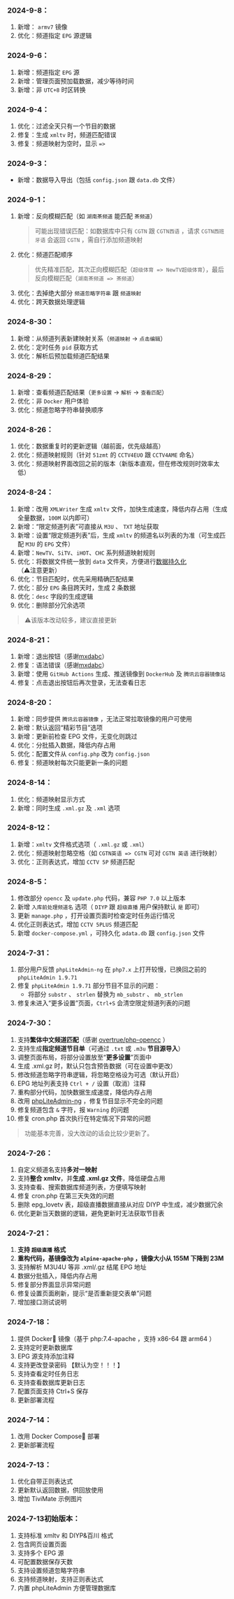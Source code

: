 ### 2024-9-8：

1. 新增： `armv7` 镜像
2. 优化：频道指定 `EPG` 源逻辑

### 2024-9-6：

1. 新增：频道指定 `EPG` 源
2. 新增：管理页面预加载数据，减少等待时间
3. 新增：非 `UTC+8` 时区转换

### 2024-9-4：

1. 优化：过滤全天只有一个节目的数据
2. 修复：生成 `xmltv` 时，频道匹配错误
3. 修复：频道映射为空时，显示 ` => `

### 2024-9-3：

- 新增：数据导入导出（包括 `config.json` 跟 `data.db` 文件）

### 2024-9-1：

1. 新增：反向模糊匹配（如 `湖南茶频道` 能匹配 `茶频道`）
   > 可能出现错误匹配：如数据库中只有 `CGTN` 跟 `CGTN西语` ，请求 `CGTN西班牙语` 会返回 `CGTN` ，需自行添加频道映射
2. 优化：频道匹配顺序
   > 优先精准匹配，其次正向模糊匹配（`超级体育 => NewTV超级体育`），最后反向模糊匹配（`湖南茶频道 => 茶频道`）
3. 优化：去掉绝大部分 `频道忽略字符串` 跟 `频道映射`
4. 优化：跨天数据处理逻辑

### 2024-8-30：

1. 新增：从频道列表新建映射关系（`频道映射` -> `点击编辑`）
2. 优化：定时任务 `pid` 获取方式
3. 优化：解析后预加载频道匹配结果

### 2024-8-29：

1. 新增：查看频道匹配结果（`更多设置` -> `解析` -> `查看匹配`）
2. 优化：非 `Docker` 用户体验
3. 优化：频道忽略字符串替换顺序

### 2024-8-26：

1. 优化：数据重复时的更新逻辑（越前面，优先级越高）
2. 优化：频道映射规则（针对 `51zmt` 的 `CCTV4EUO` 跟 `CCTV4AME` 命名）
3. 优化：频道映射界面改回之前的版本（新版本直观，但在修改规则时效率太低）

### 2024-8-24：

1. 新增：改用 `XMLWriter` 生成 `xmltv` 文件，加快生成速度，降低内存占用（生成全量数据，`100M` 以内即可）
2. 新增：“限定频道列表”可直接从 `M3U` 、 `TXT` 地址获取
3. 新增：设置“限定频道列表”后，生成 `xmltv` 的频道名以列表的为准（可生成匹配 `M3U` 的 `EPG` 文件）
4. 新增：`NewTV`、`SiTV`、`iHOT`、`CHC` 系列频道映射规则
5. 优化：将数据文件统一放到 `data` 文件夹，方便进行[数据持久化](#数据持久化)（⚠️注意更新）
6. 优化：节目匹配时，优先采用精确匹配结果
7. 优化：部分 `EPG` 条目跨天时，生成 2 条数据
8. 优化：`desc` 字段的生成逻辑
9. 优化：删除部分冗余选项

> ⚠️该版本改动较多，建议直接更新

### 2024-8-21：

1. 新增：退出按钮（感谢[mxdabc](https://github.com/mxdabc/epgphp)）
2. 修复：语法错误（感谢[mxdabc](https://github.com/mxdabc/epgphp)）
3. 新增：使用 `GitHub Actions` 生成、推送镜像到 `DockerHub` 及 `腾讯云容器镜像站`
4. 修复：点击退出按钮后再次登录，无法查看日志

### 2024-8-20：

1. 新增：同步提供 `腾讯云容器镜像` ，无法正常拉取镜像的用户可使用
2. 新增：默认返回“精彩节目”选项
3. 新增：更新前检查 EPG 文件，无变化则跳过
4. 优化：分批插入数据，降低内存占用
5. 优化：配置文件从 `config.php` 改为 `config.json`
6. 修复：频道映射每次只能更新一条的问题

### 2024-8-14：

1. 优化：频道映射显示方式
2. 新增：同时生成 `.xml.gz` 及 `.xml` 选项

### 2024-8-12：

1. 新增：`xmltv` 文件格式选项（ `.xml.gz` 或 `.xml`）
2. 优化：频道映射忽略空格（如 `CGTN英语 => CGTN` 可对 `CGTN 英语` 进行映射）
3. 优化：正则表达式，增加 `CCTV 5P` 频道匹配

### 2024-8-5：

1. 修改部分 `opencc` 及 `update.php` 代码，兼容 `PHP 7.0` 以上版本
2. 新增 `入库前处理频道名` 选项（ `DIYP` 跟 `超级直播` 用户保持默认 `是` 即可）
3. 更新 `manage.php` ，打开设置页面时检查定时任务运行情况
4. 优化正则表达式，增加 `CCTV 5PLUS` 频道匹配
5. 新增 `docker-compose.yml` ，可持久化 `adata.db` 跟 `config.json` 文件

### 2024-7-31：

1. 部分用户反馈 `phpLiteAdmin-ng` 在 `php7.x` 上打开较慢，已换回之前的 `phpLiteAdmin 1.9.71`
2. 修复 `phpLiteAdmin 1.9.71` 部分节目不显示的问题：
   - 将部分 `substr` 、 `strlen` 替换为 `mb_substr` 、 `mb_strlen`
3. 修复未进入“更多设置”页面，`Ctrl+S` 会清空限定频道列表的问题

### 2024-7-30：

1. 支持**繁体中文频道匹配**（感谢 [overtrue/php-opencc](https://github.com/overtrue/php-opencc) ）
2. 支持生成**指定频道节目单**（可通过 `.txt` 或 `.m3u` **节目源导入**）
3. 调整页面布局，将部分设置放至“**更多设置**”页面中
4. 生成 .xml.gz 时，默认只包含预告数据（可在设置中更改）
5. 修改频道忽略字符串逻辑，将忽略空格设为可选（默认开启）
6. EPG 地址列表支持 `Ctrl + /` 设置（取消）注释
7. 重构部分代码，加快数据生成速度，降低内存占用
8. 改用 [phpLiteAdmin-ng](https://github.com/emanueleg/pla-ng/) ，修复节目显示不完全的问题
9. 修复频道包含 `&` 字符，报 `Warning` 的问题
10. 修复 cron.php 首次执行在特定情况下异常的问题

> 功能基本完善，没大改动的话会比较少更新了。

### 2024-7-26：

1. 自定义频道名支持**多对一映射**
2. 支持**整合 xmltv**，并**生成 .xml.gz 文件**，降低硬盘占用
3. 支持查看、搜索数据库频道列表，方便填写映射
4. 修复 cron.php 在第三天失效的问题
5. 删除 epg_lovetv 表，超级直播数据直接从对应 DIYP 中生成，减少数据冗余
6. 优化更新当天数据的逻辑，避免更新时无法获取节目表

### 2024-7-21：

1. **支持 `超级直播` 格式**
2. **重构代码，基镜像改为 `alpine-apache-php` ，镜像大小从 155M 下降到 23M**
3. 支持解析 M3U4U 等非 .xml/.gz 结尾 EPG 地址
4. 数据分批插入，降低内存占用
5. 修复部分界面显示异常问题
6. 修复设置页面刷新，提示“是否重新提交表单”问题
7. 增加接口测试说明

### 2024-7-18：

1. 提供 Docker🐳 镜像（基于 php:7.4-apache ，支持 x86-64 跟 arm64 ）
2. 支持定时更新数据库
3. EPG 源支持添加注释
4. 支持更改登录密码 【默认为空！！！】
5. 支持查看定时任务日志
6. 支持查看数据库更新日志
7. 配置页面支持 Ctrl+S 保存
8. 更新部署流程

### 2024-7-14：

1. 改用 Docker Compose🐳 部署
2. 更新部署流程

### 2024-7-13：

1. 优化自带正则表达式
2. 更新默认返回数据，供回放使用
3. 增加 TiviMate 示例图片

### 2024-7-13初始版本：

1. 支持标准 xmltv 和 DIYP&百川 格式
2. 包含网页设置页面
3. 支持多个 EPG 源
4. 可配置数据保存天数
5. 支持设置频道忽略字符串
6. 支持频道映射，支持正则表达式
7. 内置 phpLiteAdmin 方便管理数据库